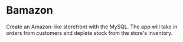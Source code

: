 # Bamazon
Create an Amazon-like storefront with the MySQL. The app will take in orders from customers and deplete stock from the store's inventory.
